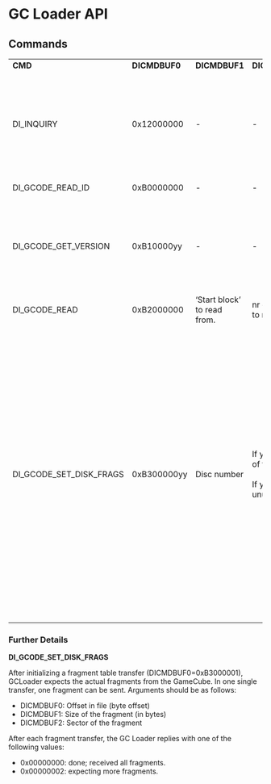 # GC Loader API

## Commands

<table>
    <tr style="font-weight:bold">
        <td>CMD</td>
        <td>DICMDBUF0</td>
        <td>DICMDBUF1</td>
        <td>DICMDBUF2</td>
        <td>RET</td>
        <td>Description</td>
    </tr>
    <tr>
        <td>DI_INQUIRY</td>
        <td>0x12000000</td>
        <td>-</td>
        <td>-</td>
        <td>32 bytes:<br />
            - Bytes 0-3: 0x00000000;<br />
            - Bytes 4-7: 0x20196c64;<br />
            - Bytes 8-11: 0x61000000;<br />
            - Rest is zeros
        </td>
        <td>Normal inquiry command.<br /><br />
            This code can be used to uniquely identify GC Loader.
        </td>
    </tr>
    <tr>
        <td>DI_GCODE_READ_ID</td>
        <td>0xB0000000</td>
        <td>-</td>
        <td>-</td>
        <td>0xAAAAAAAA</td>
        <td>Get GCODE ID.</td>
    </tr>
    <tr>
        <td>DI_GCODE_GET_VERSION</td>
        <td>0xB10000yy</td>
        <td>-</td>
        <td>-</td>
        <td>
        If yy=1: length of version string (4 bytes) <br /><br />
        If yy=0: version string (arbitrary nr of bytes)
        </td>
        <td>Get GCODE firmware version.</td>
    </tr>
    <tr>
        <td>DI_GCODE_READ</td>
        <td>0xB2000000</td>
        <td>‘Start block’ to read from.</td>
        <td>nr of bytes to read</td>
        <td>-</td>
        <td>Read bytes from SD Card.</td>
    </tr>
    <tr>
        <td>DI_GCODE_SET_DISK_FRAGS</td>
        <td>0xB300000yy</td>
        <td>Disc number</td>
        <td>If yy=1: nr of frags<br /><br />
            If yy=2: unused
        </td>
        <td>If yy = 1: <br />
            - 0x00: ready to receive frag table <br />
            - 0x04: Error; Disc number too high (GC Loader supports up to 2 discs) <br />
            - 0x03: Error; too many fragments (can store up to 40 fragments per disc)<br /><br />
            If yy=2: <br />
            - 0x00: Success; changed active disc<br />
            - 0x04: Error; Disc number too high (GC Loader supports up to 2 discs)<br />
        </td>
        <td>Set the disk frags or change active disc.<br /><br />
            yy=1: Initialize frag table transfer <br /><br />
            yy=2: set active disc
        </td>
    </tr>


</table>
 

### Further Details
<b>DI_GCODE_SET_DISK_FRAGS</b>

After initializing a fragment table transfer (DICMDBUF0=0xB3000001), GCLoader expects the actual fragments from the GameCube. In one single transfer, one fragment can be sent. Arguments should be as follows:
- DICMDBUF0: Offset in file (byte offset)
- DICMDBUF1: Size of the fragment (in bytes)
- DICMDBUF2: Sector of the fragment

After each fragment transfer, the GC Loader replies with one of the following values:
- 0x00000000: done; received all fragments.
- 0x00000002: expecting more fragments.
